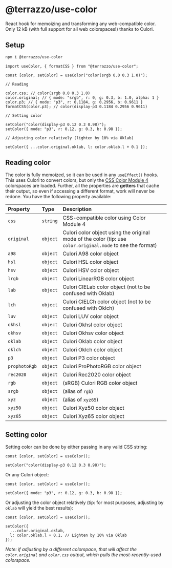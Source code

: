 # @terrazzo/use-color

React hook for memoizing and transforming any web-compatible color. Only 12 kB (with full support for all web colorspaces!) thanks to Culori.

## Setup

```sh
npm i @terrazzo/use-color
```

```tsx
import useColor, { formatCSS } from "@terrazzo/use-color";

const [color, setColor] = useColor("color(srgb 0.0 0.3 1.0)");

// Reading

color.css; // color(srgb 0.0 0.3 1.0)
color.original; // { mode: "srgb", r: 0, g: 0.3, b: 1.0, alpha: 1 }
color.p3; // { mode: "p3", r: 0.1184, g: 0.2956, b: 0.9611 }
formatCSS(color.p3); // color(display-p3 0.1184 0.2956 0.9611)

// Setting color

setColor("color(display-p3 0.12 0.3 0.98)");
setColor({ mode: "p3", r: 0.12, g: 0.3, b: 0.98 });

// Adjusting color relatively (lighten by 10% via Oklab)

setColor({ ...color.original.oklab, l: color.oklab.l + 0.1 });
```

## Reading color

The color is fully memoized, so it can be used in any `useEffect()` hooks. This uses Culori to convert colors, but only the [CSS Color Module 4](https://www.w3.org/TR/css-color-4/) colorspaces are loaded. Further, all the properties are **getters** that cache their output, so even if accessing a different format, work will never be redone. You have the following property available:

| Property      | Type     | Description                                                                                                 |
| :------------ | :------- | :---------------------------------------------------------------------------------------------------------- |
| `css`         | `string` | CSS-compatible color using Color Module 4                                                                   |
| `original`    | `object` | Culori color object using the original mode of the color (tip: use `color.original.mode` to see the format) |
| `a98`         | `object` | Culori A98 color object                                                                                     |
| `hsl`         | `object` | Culori HSL color object                                                                                     |
| `hsv`         | `object` | Culori HSV color object                                                                                     |
| `lrgb`        | `object` | Culori LinearRGB color object                                                                               |
| `lab`         | `object` | Culori CIELab color object (not to be confused with Oklab)                                                  |
| `lch`         | `object` | Culori CIELCh color object (not to be confused with Oklch)                                                  |
| `luv`         | `object` | Culori LUV color object                                                                                     |
| `okhsl`       | `object` | Culori Okhsl color object                                                                                   |
| `okhsv`       | `object` | Culori Okhsv color object                                                                                   |
| `oklab`       | `object` | Culori Oklab color object                                                                                   |
| `oklch`       | `object` | Culori Oklch color object                                                                                   |
| `p3`          | `object` | Culori P3 color object                                                                                      |
| `prophotoRgb` | `object` | Culori ProPhotoRGB color object                                                                             |
| `rec2020`     | `object` | Culori Rec2020 color object                                                                                 |
| `rgb`         | `object` | (sRGB) Culori RGB color object                                                                              |
| `srgb`        | `object` | (alias of `rgb`)                                                                                            |
| `xyz`         | `object` | (alias of `xyz65`)                                                                                          |
| `xyz50`       | `object` | Culori Xyz50 color object                                                                                   |
| `xyz65`       | `object` | Culori Xyz65 color object                                                                                   |

## Setting color

Setting color can be done by either passing in any valid CSS string:

```tsx
const [color, setColor] = useColor();

setColor("color(display-p3 0.12 0.3 0.98)");
```

Or any Culori object:

```tsx
const [color, setColor] = useColor();

setColor({ mode: "p3", r: 0.12, g: 0.3, b: 0.98 });
```

Or adjusting the color object relatively (tip: for most purposes, adjusting by `oklab` will yield the best results):

```tsx
const [color, setColor] = useColor();

setColor({
  ...color.original.oklab,
  l: color.oklab.l + 0.1, // Lighten by 10% via Oklab
});
```

_Note: if adjusting by a different colorspace, that will affect the `color.original` and `color.css` output, which pulls the most-recently-used colorspace._
